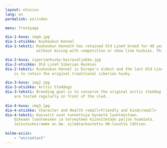 ```yaml
---
layout: etusivu
lang: en
permalink: en/index

menu: frontpage

dia-1-kuva: img4.jpg
dia-1-otsikko: Kuuhaukun Kennel
dia-1-teksti: Kuuhaukun Kennel® has retained Old Line® breed for 40 years
              without mixing with competition or show line huskies. This is unique for a dog breed. 

dia-2-kuva: siperianhusky-koiravaljakko.jpg
dia-2-otsikko: Old Line® Siberian Huskies
dia-2-teksti: Kuuhaukun Kennel is Europe's oldest and the last Old Line® kennel. Kennel's purpose
    is to retain the original traditional siberian husky.

dia-3-kuva: img2.jpg
dia-3-otsikko: Arctic Sleddogs
dia-3-teksti: Breeding goal is to conserve the original arctic sleddog abilities and look. Dogs 
    are tested regularly in front of the sled.
  
dia-4-kuva: img3.jpg
dia-4-otsikko: Character and Health <small>friendly and kind</small>
dia-4-teksti: Kasvatit ovat tunnettuja hyvästä luonteestaan. 
    Oikeaan luonteeseen ja terveyteen kiinnitetään paljon huomiota. 
    Jalostuskoiramme on mm. silmätarkastettu 90-luvulta lähtien.
    
kolme-esiin:
    - "en/contact"
---
```


